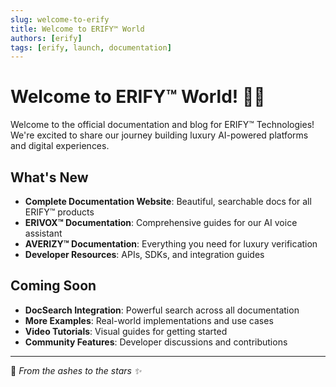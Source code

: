 ```yaml
---
slug: welcome-to-erify
title: Welcome to ERIFY™ World
authors: [erify]
tags: [erify, launch, documentation]
---
```


# Welcome to ERIFY™ World! 💎🔥

Welcome to the official documentation and blog for ERIFY™ Technologies! We're excited to share our journey building luxury AI-powered platforms and digital experiences.

## What's New

- **Complete Documentation Website**: Beautiful, searchable docs for all ERIFY™ products
- **ERIVOX™ Documentation**: Comprehensive guides for our AI voice assistant
- **AVERIZY™ Documentation**: Everything you need for luxury verification
- **Developer Resources**: APIs, SDKs, and integration guides

## Coming Soon

- **DocSearch Integration**: Powerful search across all documentation
- **More Examples**: Real-world implementations and use cases
- **Video Tutorials**: Visual guides for getting started
- **Community Features**: Developer discussions and contributions

---

🚀 *From the ashes to the stars ✨*